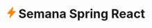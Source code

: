 # ![DevSuperior logo](https://raw.githubusercontent.com/devsuperior/bds-assets/main/ds/devsuperior-logo-small.png) Semana Spring React
